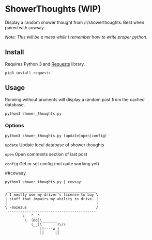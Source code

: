 # ShowerThoughts (WIP)
Display a random shower thought from /r/showerthoughts.  Best when paired with cowsay.

*Note: This will be a mess while I remember how to write proper python.*

## Install
Requires Python 3 and [Requests](http://docs.python-requests.org/en/master/) library.

```pip3 install requests```

## Usage
Running without aruments will display a random post from the cached database. 

```python3 shower_thoughts.py```

### Options

```python3 shower_thoughts.py (update|open|config)```

```update```  Update local database of shower thoughts

```open```   Open comments section of last post

```config``` Get or set config (not quite working yet)

##cowsay

`python3 shower_thoughts.py | cowsay`

``` 
 _________________________________________
/ I mostly use my driver's license to buy \
| stuff that impairs my ability to drive. |
|                                         |
\ -mozezus                                /
 ----------------------------------------- 
        \   ^__^
         \  (oo)\_______
            (__)\       )\/\
                ||----w |
                ||     ||
```